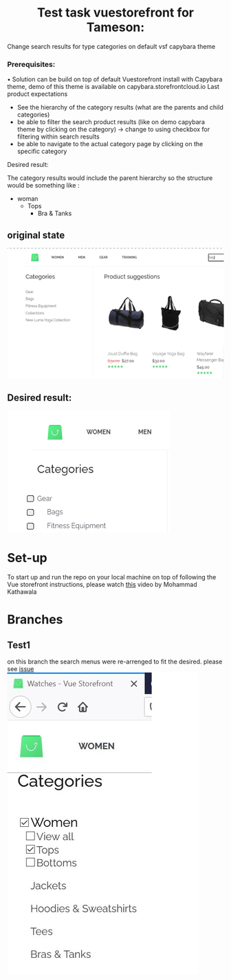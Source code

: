  <h1 align="center"> Test task vuestorefront for Tameson: </h1>

Change search results for type categories on default vsf capybara theme

### Prerequisites:

• Solution can be build on top of default Vuestorefront install with Capybara theme, demo of this theme is available on capybara.storefrontcloud.io
Last product expectations

- See the hierarchy of the category results (what are the parents and child categories)
- be able to filter the search product results (like on demo capybara theme by clicking on the category) -> change to using checkbox for filtering within search results
- be able to navigate to the actual category page by clicking on the specific category

Desired result:

The category results would include the parent hierarchy so the structure would be something like :

- woman
  - Tops
    - Bra & Tanks

## original state

![original](img\original.png)

## Desired result:

![desired](img\now.png)

# Set-up

To start up and run the repo on your local machine on top of following the Vue storefront instructions, please watch [this](https://www.youtube.com/watch?v=i8zp48h90Oc&list=PL6JSOz3-TrFQ4s8prGw_SSxkdKNampFMu&index=2) video by Mohammad Kathawala

# Branches

## Test1

on this branch the search menus were re-arrenged to fit the
desired. please see [issue]()
![test1](img/test.jpg)
